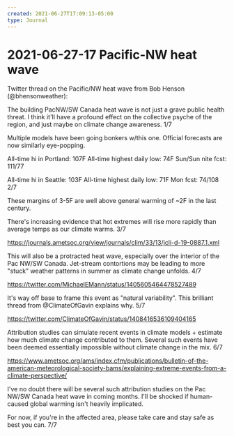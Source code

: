 ```yaml
---
created: 2021-06-27T17:09:13-05:00
type: Journal
---
```


# 2021-06-27-17 Pacific-NW heat wave

Twitter thread on the Pacific/NW heat wave from Bob Henson (@bhensonweather): 

The building PacNW/SW Canada heat wave is not just a grave public health threat. I think it'll have a profound effect on the collective psyche of the region, and just maybe on climate change awareness. 1/7

Multiple models have been going bonkers w/this one. Official forecasts are now similarly eye-popping. 

All-time hi in Portland: 107F
All-time highest daily low: 74F
Sun/Sun nite fcst: 111/77

All-time hi in Seattle: 103F
All-time highest daily low: 71F
Mon fcst:  74/108
2/7

These margins of 3-5F are well above general warming of ~2F in the last century. 

There's increasing evidence that hot extremes will rise more rapidly than average temps as our climate warms. 3/7

https://journals.ametsoc.org/view/journals/clim/33/13/jcli-d-19-0887.1.xml

This will also be a protracted heat wave, especially over the interior of the Pac NW/SW Canada. Jet-stream contortions may be leading to more "stuck" weather patterns in summer as climate change unfolds. 4/7

https://twitter.com/MichaelEMann/status/1405605464478527489

It's way off base to frame this event as "natural variability". This brilliant thread from @ClimateOfGavin explains why. 5/7

https://twitter.com/ClimateOfGavin/status/1408416536109404165

Attribution studies can simulate recent events in climate models + estimate how much climate change contributed to them. Several such events have been deemed essentially impossible without climate change in the mix. 6/7

https://www.ametsoc.org/ams/index.cfm/publications/bulletin-of-the-american-meteorological-society-bams/explaining-extreme-events-from-a-climate-perspective/

I've no doubt there will be several such attribution studies on the Pac NW/SW Canada heat wave in coming months. I'll be shocked if human-caused global warming isn't heavily implicated. 

For now, if you're in the affected area, please take care and stay safe as best you can. 7/7


